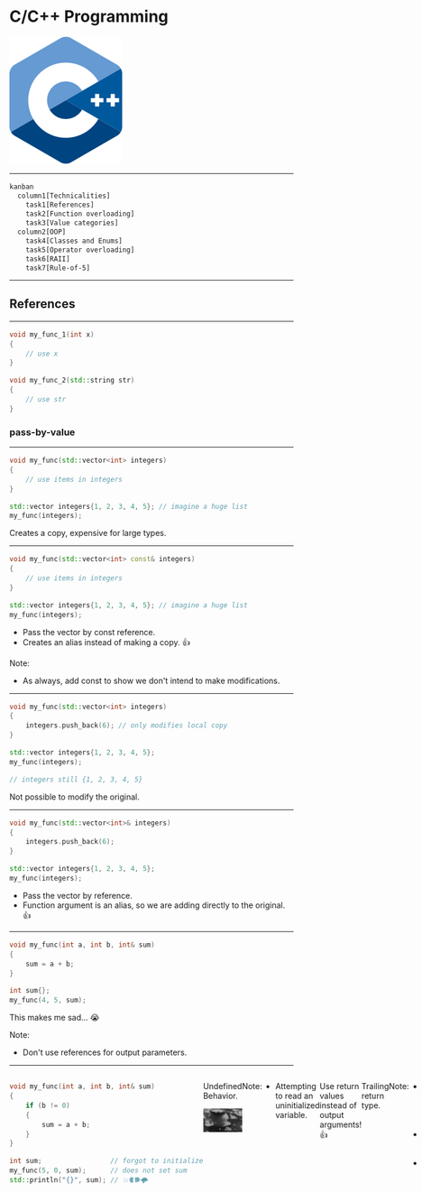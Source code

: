 # C/C++ Programming

![iso_cpp_logo](./assets/iso_cpp_logo.png)

---

```mermaid
kanban
  column1[Technicalities]
    task1[References]
    task2[Function overloading]
    task3[Value categories]
  column2[OOP]
    task4[Classes and Enums]
    task5[Operator overloading]
    task6[RAII]
    task7[Rule-of-5]
```

---

## References

---

```c++
void my_func_1(int x)
{
    // use x
}
```

```c++
void my_func_2(std::string str)
{
    // use str
}
```

### pass-by-value

---

```c++
void my_func(std::vector<int> integers)
{
    // use items in integers
}
```

```c++
std::vector integers{1, 2, 3, 4, 5}; // imagine a huge list
my_func(integers);
```

Creates a copy, expensive for large types.

---

```c++
void my_func(std::vector<int> const& integers)
{
    // use items in integers
}
```

```c++
std::vector integers{1, 2, 3, 4, 5}; // imagine a huge list
my_func(integers);
```

* Pass the vector by const reference.
* Creates an alias instead of making a copy. 👍

Note:

* As always, add const to show we don't intend to make modifications.

---

```c++
void my_func(std::vector<int> integers)
{
    integers.push_back(6); // only modifies local copy
}
```

```c++
std::vector integers{1, 2, 3, 4, 5};
my_func(integers);
```

```c++
// integers still {1, 2, 3, 4, 5}
```

Not possible to modify the original.

---

```c++
void my_func(std::vector<int>& integers)
{
    integers.push_back(6);
}
```

```c++
std::vector integers{1, 2, 3, 4, 5};
my_func(integers);
```

* Pass the vector by reference.
* Function argument is an alias, so we are adding directly to the original. 👍

---

```c++
void my_func(int a, int b, int& sum)
{
    sum = a + b;
}
```

```c++
int sum{};
my_func(4, 5, sum);
```

This makes me sad... 😭

Note:

* Don't use references for output parameters.

---

<div style="display: flex; justify-content: space-evenly;">
<div>

```c++
void my_func(int a, int b, int& sum)
{
    if (b != 0)
    {
        sum = a + b;
    }
}
```

```c++
int sum;                 // forgot to initialize
my_func(5, 0, sum);      // does not set sum
std::println("{}", sum); // 💥🐈🐕🌩
```

</div>
<div>

Undefined Behavior.

![nuke animation](./assets/nuke.gif)

</div>

Note:

* Attempting to read an uninitialized variable.

---

```c++
int my_func(int a, int b)
{
    if (b != 0)
    {
        return a + b;
    }
    return 0; // I have to return something here
}
```

```c++
auto sum = my_func(4, 5);
```

Use return values instead of output arguments! 👍

---

```c++
auto my_func(int a, int b) -> int
{
    if (b != 0)
    {
        return a + b;
    }
    return 0;
}
```

Trailing return type.

Note:

* Since C++11 it is allowed to write the return type at the end.
* Syntax: auto func() -> return_type
* Useful in meta-programming when return type depends on function arguments.

---

```c++
std::unordered_map dict{
    {"word 1": "explanation of word 1"},
    {"word 2": "explanation of word 2"}
};

for (auto const& [word, explanation] : dict)
{
    // ...
}
```

References are not restricted to function arguments.

Note:

* We've already used references in for loops.

---

```c++ []
int a{5};           // define an integer a with value 5
int& b{a};          // b is an alias for a
b = 15;             // a is updated to the value 15
int const& c{b};    // c is a read-only alias for b (and a)
c = 30;             // not allowed, can't write to c
```

References can be used anywhere.

---

### Best practices

---

* Use pass-by-value to pass very small objects.
* Use pass-by-const-reference to pass large objects you don't need to modify. <!-- .element: class="fragment" data-fragment-index="1" -->
* Return a result rather than modifying an object through a reference argument. <!-- .element: class="fragment" data-fragment-index="2" -->
* Use pass-by-reference only when you have to. <!-- .element: class="fragment" data-fragment-index="3" -->

---

```c++
void read_func(std::span<int const> readonly_array);
void modify_func(std::span<int> writable_array)
```

```c++
std::array my_array{1, 2, 3, 4, 5};
read_func(my_array);
modify_func(my_array);
```

Remember to use std::span for arrays.

---

## Function overloading

---

C++ allows multiple functions to have the same name as long as they have different arguments.

Note:

* Function overloading is based on the function name and the type or number of its arguments.
* The return type alone does not distinguish overloaded functions!

---

```c++
void print(int a) { std::println("{}", a); }
void print(int a, int b) { std::println("{} {}", a, b); }
void print(double a) { std::println("{}", a); }
void print(std::string const& a) { std::println("{}", a); }
```

---

```c++
int add(int a, int b) { return a + b; }
```

```c++
double add(double a, double b) { return a + b; } // OK
```

```c++
double add(int a, int b) { return a + b; } // error
```

---

### Which candidate function to call?

Note:

* <https://en.cppreference.com/w/cpp/language/overload_resolution>

---

```c++
void print(int a) { std::println("{}", a); }
void print(std::string const& a) { std::println("{}", a); }
```

```c++
print(5);
```

Exact match, easy.

---

```c++
void print(int a) { std::println("{}", a); }
void print(std::string const& a) { std::println("{}", a); }
```

```c++
print('a');
```

No exact match found. Char is promoted to int.

Note:

* Widening conversion.

---

```c++
void print(int a) { std::println("{}", a); }
void print(std::string const& a) { std::println("{}", a); }
```

```c++
print(3.5);
```

No exact match found. Narrowing conversion from double to int. Compiler may warn.

---

```c++
void print(int a) { std::println("{}", a); }
void print(std::string const& a) { std::println("{}", a); }
```

```c++
print("Hello!");
```

No exact match found. Implicit conversion from string literal to std::string.

Note:

* std::string has an implicit constructor that takes a string literal.
* This constructor is used.

---

![quiz image](./assets/quiz.png)

### function overloading

--

```c++
void my_func(int a)    { std::println("f1"); }
void my_func(double a) { std::println("f2"); }
```

```c++
my_func("test");
```

What will the program print?

<div style="display: flex; justify-content: space-evenly;">
    <div class="fragment semi-fade-out shrink" data-fragment-index="1">a) f1</div>
    <div class="fragment semi-fade-out shrink" data-fragment-index="1">b) f2</div>
    <div class="fragment highlight-current-blue grow" data-fragment-index="1">c) error</div>
</div>

Note:

* No conversion from a string literal to either an int or a double.
* No viable functions found.

--

```c++
void my_func(int a)            { std::println("f1"); }
void my_func(int a, int b = 0) { std::println("f2"); }
```

```c++
my_func(5, 6);
```

What will the program print?

<div style="display: flex; justify-content: space-evenly;">
    <div class="fragment semi-fade-out shrink" data-fragment-index="1">a) f1</div>
    <div class="fragment highlight-current-blue grow" data-fragment-index="1">b) f2</div>
    <div class="fragment semi-fade-out shrink" data-fragment-index="1">c) error</div>
</div>

Note:

* Exact match found.

--

```c++
void my_func(int a)            { std::println("f1"); }
void my_func(int a, int b = 0) { std::println("f2"); }
```

```c++
my_func(5.6);
```

What will the program print?

<div style="display: flex; justify-content: space-evenly;">
    <div class="fragment semi-fade-out shrink" data-fragment-index="1">a) f1</div>
    <div class="fragment semi-fade-out shrink" data-fragment-index="1">b) f2</div>
    <div class="fragment highlight-current-blue grow" data-fragment-index="1">c) error</div>
</div>

Note:

* Call to my_func is ambiguous.
* Both functions are viable candidates.

--

```c++
void my_func(std::string& a)       { std::println("f1"); }
void my_func(std::string const& a) { std::println("f2"); }
```

```c++
my_func("test");
```

What will the program print?

<div style="display: flex; justify-content: space-evenly;">
    <div class="fragment semi-fade-out shrink" data-fragment-index="1">a) f1</div>
    <div class="fragment highlight-current-blue grow" data-fragment-index="1">b) f2</div>
    <div class="fragment semi-fade-out shrink" data-fragment-index="1">c) error</div>
</div>

Note:

* String literal promoted to std::string. Literal cannot be modified, so const.

--

```c++
void my_func(std::string& a)       { std::println("f1"); }
void my_func(std::string const& a) { std::println("f2"); }
```

```c++
std::string str{"test"};
my_func(str);
```

What will the program print?

<div style="display: flex; justify-content: space-evenly;">
    <div class="fragment highlight-current-blue grow" data-fragment-index="1">a) f1</div>
    <div class="fragment semi-fade-out shrink" data-fragment-index="1">b) f2</div>
    <div class="fragment semi-fade-out shrink" data-fragment-index="1">c) error</div>
</div>

Note:

* String literal promoted to std::string. Literal cannot be modified, so const.

---

## Classes and Enums

Create your own type.

---

Suppose we want to create a type for a date.

---

How would we represent a date?

Note:

* day
* month
* year
* all integers

---

```c++
class Date
{
public:
    int year;
    int month;
    int day;
};
```

```c++
Date today{2025, 2, 26};
Date wrong{2025, 14, 312}; // oops
Date not_initialized;      // ouch
```

---

We want to check if the date is valid!

---

```c++ []
class Date
{
public:
    Date(int year, int month, int date)
      : year_{year}, month_{month}, date_{date}
    {
        expect([&]{ return /*valid*/; }, "Invalid date!");
    }

private:
    int year_{};
    int month_{};
    int day_{};
};
```

Note:

* Make members private, so user can't access them directly.
* Initialize private members.
* Add constructor to initialize the object with the desired values.
* Add pre-condition to constructor that date must be valid.
* Good practice to default init private members with {}. Makes sure we can't end up with uninitialized values. Constructor will overwrite these values.

---

Let's add some functionality.

---

I want to read the values of year, month, day.

---

```c++ [10-12]
class Date
{
public:
    Date(int year, int month, int day)
      : year_{year}, month_{month}, day_{day}
    {
        expect([&]{ return /*valid*/; }, "Invalid date!");
    }

    [[nodiscard]] int year() const { return year_; }
    [[nodiscard]] int month() const { return month_; }
    [[nodiscard]] int day() const { return day_; }

private:
    int year_{};
    int month_{};
    int day_{};
};
```

---

```c++
Date today{2025, 2, 26};

std::println("today is {}-{}-{}",
             today.day(), today.month(), today.year());
```

```text
today is 26-2-2025
```

Note:

* Functions are in public section so user can access them.

---

```c++
[[nodiscard]] int year() const { return year_; }
```

```c++
Date const tomorrow{2025, 2, 27};
auto year = today.year(); // ok because const method
```

```c++
Date today{2025, 2, 26};
auto year = today.year(); // ok
today.year();             // compiler warning b/c nodiscard
```

Note:

* ```[[nodiscard]]``` is a function attribute that causes a compiler warning if the return value is ignored.
* Add this attributes to functions where ignoring the return value is likely a bug.
* Add ```const``` to member functions that don't modify any member variables.

---

### class vs struct

<div style="display: flex; justify-content: space-evenly;">
<div>

```c++
class Date
{
    int y;
    int m;
    int d;
};
```

```c++
Date d;
d.y = 2025;
```

Error, y is private.

</div>
<div>

```c++
struct Date
{
    int y;
    int m;
    int d;
};
```

```c++
Date d;
d.y = 2025;
```

Ok, y is public.

</div>
</div>

Note:

* class: private by default
* struct: public by default

---

```c++ []
class Date
{
public:
    Date(int year, int month, int day)
      : year_{year}, month_{month}, day_{day}
    {
        expect([&]{ return /*valid*/; }, "Invalid date!");
    }

    [[nodiscard]] int year() const { return year_; }
    [[nodiscard]] int month() const { return month_; }
    [[nodiscard]] int day() const { return day_; }

private:
    int year_{};
    int month_{};
    int day_{};
};
```

It's still easy to accidentally misuse this class.

Note:

* Does anyone have an idea what's wrong?

---

```c++
Date today{26, 2, 2025}; // oops, swapped arguments
```

```c++
Date today{2, 26, 2025}; // american style?
```

---

```c++
class Year
{
public:
    explicit Year(int year) : year_{year} {}

    [[nodiscard]] int get() const { return year_; }
    [[nodiscard]] int& get() { return year_; }

private:
    int year_{};
};
```

```c++
class Month { /*...*/ };
class Day { /*...*/ };
```

Note:

* Why the overloaded get methods? (const and non-const)
* Non-const version that returns a reference added so we can modify the value.

---

```c++ []
class Date
{
public:
    Date(Year year, Month month, Day day)
      : year_{year}, month_{month}, day_{day}
    {
        expect([&]{ return /*valid*/; }, "Invalid date!");
    }

    [[nodiscard]] Year year() const { return year_; }
    [[nodiscard]] Month month() const { return month_; }
    [[nodiscard]] Day day() const { return day_; }

private:
    Year year_{};
    Month month_{};
    Day day_{};
};
```

---

```c++
Date today{Year{2025}, Month{2}, Day{26}}; // ok
```

```c++
Date today{Month{2}, Day{26}, Year{2025}}; // compiler error!
```

```c++
// explicit disables implicit conversion
Date today{2025, 2, 26};                   // compiler error!
```

---

Can we do even better?

Note:

* Does anyone have an idea?

---

* Year: probably not
* Day: probably not
* Month: yes!

---

### Enum

---

```c++
enum class Month
{
    jan = 1, feb, mar, apr, may, jun, jul, aug, sep, oct, nov, dec
};
```

```c++
Month m1{Month::jan};
auto m2 = Month::feb;
```

Note:

* Underlying type is integer by default.
* Starts counting at zero.
* Allowed to explicitly assign unique values to all elements.
* If only assigned to first, that's where count starts.
* Setting jan = 1 results in feb = 2, mar = 3, ...

---

```c++
// explicit conversion from int is allowed 🙁

Month m{15};
```

```c++
// sadly can't add constructor to enum
// best we can do

Month month_from_int(int x)
{
    expect([&]{ return (1 <= x) && (x <= 12); },
           "invalid month");

    return Month{x};
};

auto m = month_from_int(15); // runtime expect error
```

---

```c++
// conversion to int is not allowed 👍

int m{Month::jun;} // error
```

```c++
// must convert explicitly

int m{std::to_underlying(Month::jun)};
```

---

```c++
class Date { /* unchanged */ };
```

```c++
Date today{Year{2025}, Month::feb, Day{26}};
```

Use the type system to let the compiler check as much as possible!

---

```c++ []
class Date
{
public:
    Date() = default // add a default constructor

    /* other constructor and getters */

private:
    Year year_{1970};
    Month month_{Month::jan};
    Day day_{1};
};
```

```c++
Date today{Year{2025}, Month::feb, Day{26}};
Date epoch_time{}; // 1970-01-01
```

Note:

* Illustrative, probably not really useful to add a default constructor to Date.

---

## Operator overloading

---

C++ allows the implementation of operators for custom types.

Note:

* <https://en.cppreference.com/w/cpp/language/operators>
* <https://stackoverflow.com/questions/4421706/what-are-the-basic-rules-and-idioms-for-operator-overloading#4421719>
* Prefer the hidden friend idiom.

---

Make sure operators do what the user expects!

Note:

* Don't abuse operators to do something else entirely.
* (Unless building a Domain Specific Language)

---

```c++
bool operator==(Date const& rhs, Date const& lhs)
{
    return (lhs.year().get() == rhs.year().get())
        && (lhs.month() == rhs.month())
        && (lhs.day().get() == rhs.day().get());
}
```

```c++
bool operator!=(Date const& rhs, Date const& lhs)
{
    return !(lhs == rhs);
}
```

```c++
Date today {Year{2025}, Month::feb, Day{26}};
Date tomorrow{Year{2025}, Month::feb, Day{27}};
bool equal = today == tomorrow;
```

Check if two dates are equal.

Note:

* If you want to compare for equality, always implement both operator== and operator!=.
* Implement operator!= in terms of operator==.

---

```c++
Month operator++(Month& month)
{
    month = (month == Month::dec) ?
        Month::jan : Month{std::to_underlying(month) + 1};
    return month;
}
```

```c++
auto m = Month::oct;
++m; // nov
++m; // dec
++m; // jan
```

Increase a month to the next.

---

## RAII

The power of constructors and destructors.

---

Resource Allocation Is Initialization

---

```c++
import std;
```

```c++
class MyType
{
public:
    MyType() { std::println("MyType::MyType()"); }
    ~MyType() { std::println("MyType::~MyType()"); }
};
```

```c++
int main()
{
    MyType my_value{};
}
```

Note:

* Constructor is called when object is created.
* Destructor is automatically called when object goes out of scope.

---

This is very useful when we are managing resources!

---

```c++
int main()
{
    auto file = open("file.txt", "r");

    // 1) do something with file
    // 2) something goes wrong, exception

    close(file); // 3) not called
}
```

---

```c++
class File
{
public:
    explicit File(std::string name) : file_{open(name, "r")} {}
    ~File() { close(file_); }

private:
    FileHandle file_;
};
```

```c++
int main()
{
    File file{"file.txt"};

    // file automatically closed at end of scope
    // exception safe
}
```

Note:

* Keyword explicit added to prevent implicit conversion from std::string to File.
* Best practice: always add explicit to constructors that only take one argument.

---

### Best practices

for class design

---

* Keep interfaces as small as possible, but no smaller.
* Provide constructors. <!-- .element: class="fragment" data-fragment-index="1" -->
* Use types to provide good argument checking. <!-- .element: class="fragment" data-fragment-index="2" -->
* Identify non-modifying member functions. <!-- .element: class="fragment" data-fragment-index="3" -->
* Support copying (or disable it). <!-- .element: class="fragment" data-fragment-index="4" -->
* Free all resources in the destructor. <!-- .element: class="fragment" data-fragment-index="5" -->

Note:

* Prefer helper functions over member functions to keep the class small.

---

## Value Categories

---

```mermaid
graph TD;
    A["value categories"] --> B["generalized lvalue"];
    A --> C["rvalue"];
    B --> D["lvalue"];
    B --> E["expiring value"];
    C --> E;
    C --> F["pure rvalue"];
```

Note:

* Expanded with C++11.
* Before: Only lvalues and rvalues.
* lvalue: A thing with a name.
* rvalue: Something on the right side of an equals sign.

---

### lvalues

---

```c++
int my_int{5};                  // my_int
std::array my_array{1, 2, 3};   // my_array
auto first_value = my_array[0]; // first_value, my_array[0]
```

```c++
int my_func(int a)              // my_func, a
{
    return a + 5;
}
```

```c++
class MyType
{
private:
    int my_int_{6};             // my_int_
};
```

The name of a value, function or data member.

---

```c++
class MyType
{
public:
    int& some_func()
    {
        return a_;
    }

private:
    int a_{6};
};

MyType obj{};                   // obj
auto& value = obj.some_func();  // value, obj.some_func()
```

A function call whose return type is an lvalue reference.

---

```c++
std::string my_str{"hello"};    // my_str, "hello"
```

A string literal.

Note:

* String literals are stored in the binary and are valid for the entire lifetime of the application.

---

### pure rvalues

---

```c++
int a{5};                       // 5
bool b{true};                   // true
char c{'a'};                    // 'a'
```

```c++
enum class MyEnum
{
    first,                      // first
    second                      // second
};
```

Literals (except for string literal) and enumerators.

---

```c++
class MyObject
{
public:
    int& some_func()
    {
        return this->a_;        // this
    }

private:
    int a_{6};
};
```

```c++
// Note: Don't use this explicitly.
```

The this pointer.

---

```c++
int my_func()
{
    return 5;                   // 5
}

auto a = my_func();             // my_func
```

```c++
int a{5};                       // 5
int b{6};                       // 6
auto c = a + b;                 // a + b
```

A function call whose return type is non-reference.

---

```c++
some_func(MyObject{});          // MyObject{}
std::string a{"hello"};
auto c = a + std::string{"!"};  // std::string{"!"}
```

Anonymous objects.

---

### expiring values

---

```c++
std::string my_str{"hello"};    // starts out as an lvalue
```

```c++
some_function(std::move(str));  // converted to an rvalue
```

```c++
// my_str does not exist here anymore, it expired
// we say my_str is an expiring value (xvalue)
```

A function call whose return type is an rvalue reference.

Note:

* Here we explicitly convert my_str to an rvalue.

---

```c++
class MyType
{
public:
    int my_int{5};
};
```

```c++
auto a = MyType{}.my_int;       // MyType{}.my_int
```

A member of object expression where the object is an rvalue.

---

```c++
auto a = std::array{1, 2}[1];   // std::array{1, 2}[1]
```

The build-in subscript expression where the array is an rvalue.

---

![quiz image](./assets/quiz.png)

### value categories

--

```c++ []
import std;

int main()
{
    int x{5};
    some_function(std::move(x));
}
```

What is the value category of `x`?

<div style="display: flex; justify-content: space-evenly;">
    <div class="fragment semi-fade-out shrink" data-fragment-index="1">a) lvalue</div>
    <div class="fragment highlight-current-blue grow" data-fragment-index="1">b) xvalue</div>
    <div class="fragment semi-fade-out shrink" data-fragment-index="1">c) prvalue</div>
</div>

Note:

* std::move always turns its argument into an xvalue.

--

```c++ []
import std;

int main()
{
    int x{5};
    some_function(std::move(x));
}
```

What is the value category of `5`?

<div style="display: flex; justify-content: space-evenly;">
    <div class="fragment semi-fade-out shrink" data-fragment-index="1">a) lvalue</div>
    <div class="fragment semi-fade-out shrink" data-fragment-index="1">b) xvalue</div>
    <div class="fragment highlight-current-blue grow" data-fragment-index="1">c) prvalue</div>
</div>

Note:

* All non-string literals are prvalues.

--

```c++ []
import std;

int main()
{
    int x{5};
    some_function(std::move(x));
}
```

What is the value category of `some_function`?

<div style="display: flex; justify-content: space-evenly;">
    <div class="fragment highlight-current-blue grow" data-fragment-index="1">a) lvalue</div>
    <div class="fragment semi-fade-out shrink" data-fragment-index="1">b) xvalue</div>
    <div class="fragment semi-fade-out shrink" data-fragment-index="1">c) prvalue</div>
</div>

Note:

* Function names are lvalues.

--

```c++ []
void some_function(std::string&& x)
{
    // ...
}
```

What is the value category of `x`?

<div style="display: flex; justify-content: space-evenly;">
    <div class="fragment highlight-current-blue grow" data-fragment-index="1">a) lvalue</div>
    <div class="fragment semi-fade-out shrink" data-fragment-index="1">b) xvalue</div>
    <div class="fragment semi-fade-out shrink" data-fragment-index="1">c) prvalue</div>
</div>

Note:

* std::string&& is an rvalue reference to an std::string.
* But the rvalue reference itself has a name x, so it is an lvalue.

--

```c++
std::string const& some_function(std::string const& str)
{
    return str;
}
```

```c++
std::string my_str{"empty"};
auto other = some_function(my_str);
```

What is the value category of `some_function(my_str)`?

<div style="display: flex; justify-content: space-evenly;">
    <div class="fragment highlight-current-blue grow" data-fragment-index="1">a) lvalue</div>
    <div class="fragment semi-fade-out shrink" data-fragment-index="1">b) xvalue</div>
    <div class="fragment semi-fade-out shrink" data-fragment-index="1">c) prvalue</div>
</div>

Note:

* Function returns a reference to an lvalue.

---

### rvalue references

---

Added in C++11.

---

#### Why?

---

![performance](./assets/performance.png)

#### Performance

---

Distinguish between temporary objects and persistent objects to avoid unnecessary copies.

Note:

* For now enough to know they exist and what they are.
* They will come in handy when we learn about resource management and the heap.

---

#### How?

---

T&&

---

```c++
void my_func(std::string&& str);
void my_func(std::vector<int>&& vec);
```

str and vec are rvalue references.

---

```c++
void my_func(std::vector<int>&& vec);
```

```c++
my_func(std::vector{1, 2, 3}); // OK
```

```c++
std::vector my_vec{1, 2, 3};
my_func(my_vec);               // error, no matching function
```

Only rvalues bind to rvalue references.

---

![quiz image](./assets/quiz.png)

### rvalue references and function overloading

Note:

* <https://compiler-explorer.com/z/caoPha635>

--

```c++
void my_func(std::string&& str)      { std::println("f1"); }
void my_func(std::string const& str) { std::println("f2"); }
void my_func(std::string& str)       { std::println("f3"); }
```

```c++
my_func("hello");
```

What will the program print?

<div style="display: flex; justify-content: space-evenly;">
    <div class="fragment highlight-current-blue grow" data-fragment-index="1">a) f1</div>
    <div class="fragment semi-fade-out shrink" data-fragment-index="1">b) f2</div>
    <div class="fragment semi-fade-out shrink" data-fragment-index="1">c) f3</div>
</div>

Note:

* temporary std::string is created from string literal.

--

```c++
void my_func(std::string&& str)      { std::println("f1"); }
void my_func(std::string const& str) { std::println("f2"); }
void my_func(std::string& str)       { std::println("f3"); }
```

```c++
my_func(std::string{"hello"});
```

What will the program print?

<div style="display: flex; justify-content: space-evenly;">
    <div class="fragment highlight-current-blue grow" data-fragment-index="1">a) f1</div>
    <div class="fragment semi-fade-out shrink" data-fragment-index="1">b) f2</div>
    <div class="fragment semi-fade-out shrink" data-fragment-index="1">c) f3</div>
</div>

Note:

* temporary string is created by the programmer

--

```c++
void my_func(std::string&& str)      { std::println("f1"); }
void my_func(std::string const& str) { std::println("f2"); }
void my_func(std::string& str)       { std::println("f3"); }
```

```c++
std::string const c_str{"hello"};
my_func(c_str);
```

What will the program print?

<div style="display: flex; justify-content: space-evenly;">
    <div class="fragment semi-fade-out shrink" data-fragment-index="1">a) f1</div>
    <div class="fragment highlight-current-blue grow" data-fragment-index="1">b) f2</div>
    <div class="fragment semi-fade-out shrink" data-fragment-index="1">c) f3</div>
</div>

Note:

* Only const option is const&.

--

```c++
void my_func(std::string&& str)      { std::println("f1"); }
void my_func(std::string const& str) { std::println("f2"); }
void my_func(std::string& str)       { std::println("f3"); }
```

```c++
std::string str{"hello"};
my_func(str);
```

What will the program print?

<div style="display: flex; justify-content: space-evenly;">
    <div class="fragment semi-fade-out shrink" data-fragment-index="1">a) f1</div>
    <div class="fragment semi-fade-out shrink" data-fragment-index="1">b) f2</div>
    <div class="fragment highlight-current-blue grow" data-fragment-index="1">c) f3</div>
</div>

Note:

* str is an lvalue.
* Overload resolution picks & over const&.

--

```c++
void my_func(std::string&& str)      { std::println("f1"); }
void my_func(std::string const& str) { std::println("f2"); }
void my_func(std::string& str)       { std::println("f3"); }
```

```c++
std::string str{"hello"};
my_func(std::as_const(str));
```

What will the program print?

<div style="display: flex; justify-content: space-evenly;">
    <div class="fragment semi-fade-out shrink" data-fragment-index="1">a) f1</div>
    <div class="fragment highlight-current-blue grow" data-fragment-index="1">b) f2</div>
    <div class="fragment semi-fade-out shrink" data-fragment-index="1">c) f3</div>
</div>

Note:

* Explicitly convert str to a constant.
* Only const option is const&.

--

```c++
void my_func(std::string&& str)      { std::println("f1"); }
void my_func(std::string const& str) { std::println("f2"); }
void my_func(std::string& str)       { std::println("f3"); }
```

```c++
std::string str{"hello"};
my_func(std::move(str));
```

What will the program print?

<div style="display: flex; justify-content: space-evenly;">
    <div class="fragment highlight-current-blue grow" data-fragment-index="1">a) f1</div>
    <div class="fragment semi-fade-out shrink" data-fragment-index="1">b) f2</div>
    <div class="fragment semi-fade-out shrink" data-fragment-index="1">c) f3</div>
</div>

Note:

* std::move makes str an xvalue.

---

## Rule of 5

---

### Special member functions

---

```c++
class MyType
{
public:
  MyType();                             // default constructor
  ~MyType();                            // destructor

  MyType(MyType const& other);          // copy constructor
  MyType(MyType&& other) noexcept;      // move constructor

  MyType& operator=(MyType const& rhs); // copy assignment
  MyType& operator=(MyType&& rhs) noexcept; // move assignment
};
```

Note:

* It is important to make the move constructor and move assignment member functions noexcept.
* Doing so enables a lot of optimizations!

---

5 + 1 special member functions.

---

* 5
  * destructor
  * copy constructor
  * move constructor
  * copy assignment
  * move assignment
* +1  <!-- .element: class="fragment" -->
  * default constructor

---

Automatically generated by the compiler.

---

Except...

---

A default constructor is not generated if you define any constructor yourself.

---

The 5 special member functions are not* automatically generated if you define any of them yourself!

Note:

* Which ones are generated depends on which special member functions are defined.
* But don't rely on this, follow the rule of 5 instead!
* If a destructor is defined the default implementation is probably wrong!

---

> If you define any of the 5 special member functions, you must define all of them.

### Rule of 5

---

```c++
class File
{
public:
    explicit File(std::string name) : file_{open(name, "r")} {}
    ~File() { close(file_); }

private:
    FileHandle file_;
};
```

* File has a destructor.
* Other special member functions should be added!

---

```c++ [7-13]
class File
{
public:
    explicit File(std::string name) : file_{open(name, "r")} {}
    ~File() { close(file_); }

    // disable copy
    File(File const& other) = delete;
    File& operator=(File const& rhs) = delete;

    // enable move, default implementation is fine
    File(File&& other) = default;
    File& operator=(File&& rhs) = default;

private:
    FileHandle file_;
};
```

Don't worry about the implementation yet. 😉

Note:

* Disable copy (can't open file multiple times).
* Enable move.

---

```c++
static_assert(not std::is_default_constructible_v<File>);
static_assert(not std::is_trivially_destructible_v<File>);
```

```c++
static_assert(not std::is_copy_constructible_v<File>);
static_assert(not std::is_copy_assignable_v<File>);
```

```c++
static_assert(std::is_move_constructible_v<File>);
static_assert(std::is_move_assignable_v<File>);
```

Properties can be checked at compile time!

Note:

* <https://compiler-explorer.com/z/4eaqcjorT>

---

### Best practices

for class design

---

* Keep interfaces as small as possible, but no smaller. <!-- .element: class="fragment semi-fade-out" data-fragment-index="1" -->
* Provide constructors. <!-- .element: class="fragment semi-fade-out" data-fragment-index="1" -->
* Use types to provide good argument checking. <!-- .element: class="fragment semi-fade-out" data-fragment-index="1" -->
* Identify non-modifying member functions. <!-- .element: class="fragment semi-fade-out" data-fragment-index="1" -->
* Support copying (or disable it). <!-- .element: class="fragment semi-fade-out" data-fragment-index="1" -->
* Free all resources in the destructor. <!-- .element: class="fragment semi-fade-out" data-fragment-index="1" -->
* Respect the rule-of-5. <!-- .element: class="fragment highlight-current-blue" data-fragment-index="1" -->

---

## Exercises
